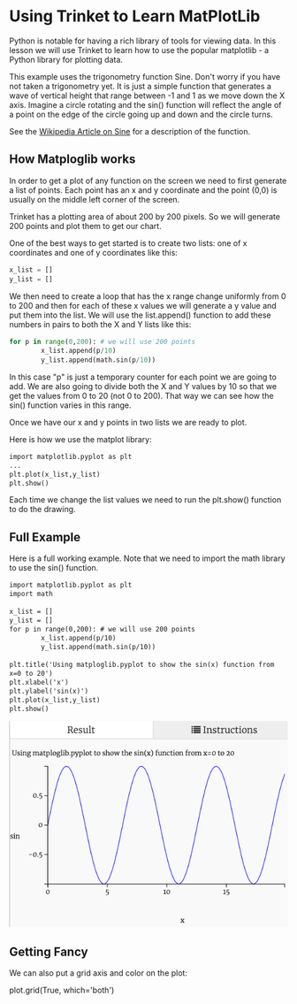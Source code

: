# Using Trinket to Learn MatPlotLib
Python is notable for having a rich library of tools for viewing data.  In this lesson we will use
Trinket to learn how to use the popular matplotlib - a Python library for plotting data.

This example uses the trigonometry function Sine.  Don't worry if you have not taken a trigonometry yet.  It is just a simple function that generates a wave of vertical height that range between -1 and 1 as we move down the X axis.  Imagine a circle rotating and the sin() function will reflect the angle of a point on the edge of the circle going up and down and the circle turns.

See the [Wikipedia Article on Sine](https://en.wikipedia.org/wiki/Sine) for a description of the function.

## How Matploglib works
In order to get a plot of any function on the screen we need to first generate a list of points.  Each point has an x and y coordinate and the point (0,0) is usually on the middle left corner of the screen.

Trinket has a plotting area of about 200 by 200 pixels.  So we will generate 200 points and plot them to get our chart.

One of the best ways to get started is to create two lists: one of x coordinates and one of y coordinates like this:

```py
x_list = []
y_list = []
```

We then need to create a loop that has the x range change uniformly from 0 to 200 and then for each of these x values we will generate a y value and put them into the list.  We will use the list.append() function to add these numbers in pairs to both the X and Y lists like this:

```py
for p in range(0,200): # we will use 200 points
        x_list.append(p/10)
        y_list.append(math.sin(p/10))
```

In this case "p" is just a temporary counter for each point we are going to add.  We are also going to divide both the X and Y values by 10 so that we get the values from 0 to 20 (not 0 to 200).  That way we can see how the sin() function varies in this range.

Once we have our x and y points in two lists we are ready to plot.

Here is how we use the matplot library:

```
import matplotlib.pyplot as plt
...
plt.plot(x_list,y_list)
plt.show()
```
Each time we change the list values we need to run the plt.show() function to do the drawing.

## Full Example
Here is a full working example.  Note that we need to import the math library to use the sin() function.

```
import matplotlib.pyplot as plt
import math

x_list = []
y_list = []
for p in range(0,200): # we will use 200 points
        x_list.append(p/10)
        y_list.append(math.sin(p/10))

plt.title('Using matploglib.pyplot to show the sin(x) function from x=0 to 20')
plt.xlabel('x')
plt.ylabel('sin(x)')
plt.plot(x_list,y_list)
plt.show()
```

![Plot Sin](../img/plot-sin.png)

## Getting Fancy
We can also put a grid axis and color on the plot:

plot.grid(True, which='both')
